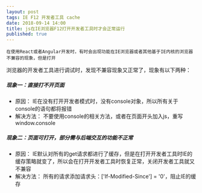 ```yaml
---
layout: post
tags: IE F12 开发者工具 cache
date: 2018-09-14 14:00
title: js在IE浏览器F12打开开发者工具时才会正常运行
published: true
---
```


    在使用React或者Angular开发时，有时会出现功能在IE浏览器或者其他基于IE内核的浏览器不兼容的现象，但是打开
浏览器的开发者工具进行调试时，发现不兼容现象又正常了，现象有以下两种：

<!--more-->

##### 现象一：直接打不开页面
* 原因：
    IE在没有打开开发者模式时，没有console对象，所以所有关于console的语句都将报错
* 解决方法：
    不要使用console的相关方法，或者在页面开头加入js，重写window.console

##### 现象二：页面可打开，部分需与后端交互的功能不正常
* 原因：
    IE默认对所有的get请求都进行了缓存，但是在打开开发者工具时IE的缓存策略就变了，所以会在打开开发者工具时恢复正常，关闭开发者工具就又不兼容
* 解决方法：
    所有的请求添加请求头：['If-Modified-Since'] = '0'，阻止IE的缓存